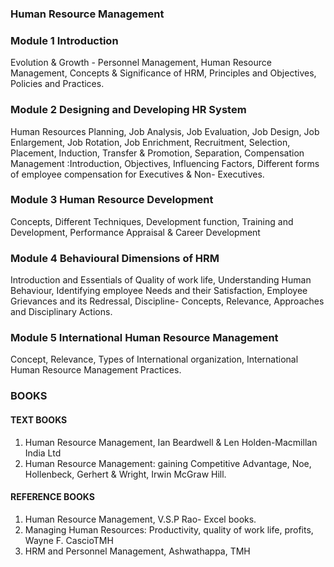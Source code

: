 ### Human Resource Management

### Module 1 Introduction
Evolution & Growth - Personnel Management, Human Resource Management, Concepts &
Significance of HRM, Principles and Objectives, Policies and Practices. 

### Module 2 Designing and Developing HR System
Human Resources Planning, Job Analysis, Job Evaluation, Job Design, Job Enlargement, Job
Rotation, Job Enrichment, Recruitment, Selection, Placement, Induction, Transfer &
Promotion, Separation, Compensation Management :Introduction, Objectives, Influencing
Factors, Different forms of employee compensation for Executives & Non- Executives. 

### Module 3 Human Resource Development
Concepts, Different Techniques, Development function, Training and Development,
Performance Appraisal & Career Development 

### Module 4 Behavioural Dimensions of HRM
Introduction and Essentials of Quality of work life, Understanding Human Behaviour,
Identifying employee Needs and their Satisfaction, Employee Grievances and its Redressal,
Discipline- Concepts, Relevance, Approaches and Disciplinary Actions. 

### Module 5 International Human Resource Management
Concept, Relevance, Types of International organization, International Human Resource
Management Practices. 


### BOOKS

#### TEXT BOOKS
1. Human Resource Management, Ian Beardwell & Len Holden-Macmillan India Ltd
2. Human Resource Management: gaining Competitive Advantage, Noe, Hollenbeck,
Gerhert & Wright, Irwin McGraw Hill.

#### REFERENCE BOOKS
1. Human Resource Management, V.S.P Rao- Excel books.
2. Managing Human Resources: Productivity, quality of work life, profits, Wayne F. CascioTMH
3. HRM and Personnel Management, Ashwathappa, TMH